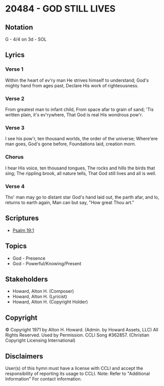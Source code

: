 # 20484 - GOD STILL LIVES

## Notation

G - 4/4 on 3d - SOL

## Lyrics

### Verse 1

Within the heart of ev'ry man He strives himself to understand; God's mighty hand from ages past, Declare His work of righteousness.

### Verse 2

From greatest man to infant child, From space afar to grain of sand; 'Tis written plain, it's ev'rywhere, That God is real His wondrous pow'r.

### Verse 3

I see his pow'r, ten thousand worlds, the order of the universe; Where'ere man goes, God's gone before, Foundations laid, creation morn.

### Chorus

I hear His voice, ten thousand tongues, The rocks and hills the birds that sing; The rippling brook, all nature tells, That God still lives and all is well.

### Verse 4

Tho' man may go to distant star God's hand laid out, the parth afar, and lo, returns to earth again, Man can but say, "How great Thou art."


## Scriptures

- [Psalm 19:1](https://www.biblegateway.com/passage/?search=Psalm%2019%3A1)

## Topics

- God - Presence
- God - Powerful/Knowing/Present

## Stakeholders

- Howard, Alton H. (Composer)
- Howard, Alton H. (Lyricist)
- Howard, Alton H. (Copyright Holder)

## Copyright

© Copyright 1971 by Alton H. Howard. (Admin. by Howard Assets, LLC) All Rights Reserved. Used by Permission. CCLI Song #362857.
(Christian Copyright Licensing International)

## Disclaimers

User(s) of this hymn must have a license with CCLI and accept the responsibility of reporting its usage to CCLI.
Note: Refer to "Additional Information" For contact information.

